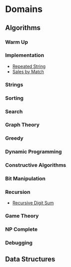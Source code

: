 # Domains

## Algorithms

### Warm Up

### Implementation

* [Repeated String](../src/problems/algorithms/repeated-string)
* [Sales by Match](../src/domains/algorithms/implementation/sales-by-match)

### Strings

### Sorting

### Search

### Graph Theory

### Greedy

### Dynamic Programming

### Constructive Algorithms

### Bit Manipulation

### Recursion

* [Recursive Digit Sum](../src/domains/algorithms/recursion/recursive-digit-sum)

### Game Theory

### NP Complete

### Debugging

## Data Structures